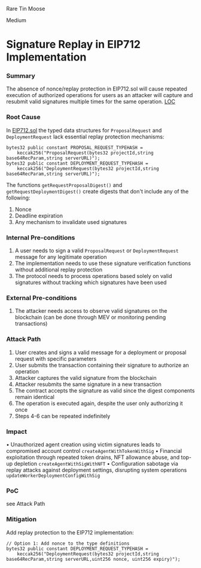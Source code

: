Rare Tin Moose

Medium

# Signature Replay in EIP712 Implementation

### Summary

The absence of nonce/replay protection in EIP712.sol will cause repeated execution of authorized operations for users as an attacker will capture and resubmit valid signatures multiple times for the same operation.
[LOC](https://github.com/sherlock-audit/2025-03-crestal-network/blob/main/crestal-omni-contracts/src/EIP712.sol#L10-L14)

### Root Cause

In [EIP712.sol](https://github.com/sherlock-audit/2025-03-crestal-network/blob/main/crestal-omni-contracts/src/EIP712.sol#L10-L14) the typed data structures for `ProposalRequest` and `DeploymentRequest` lack essential replay protection mechanisms:

```solidity
bytes32 public constant PROPOSAL_REQUEST_TYPEHASH =
    keccak256("ProposalRequest(bytes32 projectId,string base64RecParam,string serverURL)");
bytes32 public constant DEPLOYMENT_REQUEST_TYPEHASH =
    keccak256("DeploymentRequest(bytes32 projectId,string base64RecParam,string serverURL)");
```

The functions `getRequestProposalDigest()` and `getRequestDeploymentDigest()` create digests that don't include any of the following:
1. Nonce
2. Deadline expiration
3. Any mechanism to invalidate used signatures

### Internal Pre-conditions

1. A user needs to sign a valid `ProposalRequest` or `DeploymentRequest` message for any legitimate operation
2. The implementation needs to use these signature verification functions without additional replay protection
3. The protocol needs to process operations based solely on valid signatures without tracking which signatures have been used

### External Pre-conditions

1. The attacker needs access to observe valid signatures on the blockchain (can be done through MEV or monitoring pending transactions)

### Attack Path

1. User creates and signs a valid message for a deployment or proposal request with specific parameters
2. User submits the transaction containing their signature to authorize an operation
3. Attacker captures the valid signature from the blockchain
4. Attacker resubmits the same signature in a new transaction
5. The contract accepts the signature as valid since the digest components remain identical
6. The operation is executed again, despite the user only authorizing it once
7. Steps 4-6 can be repeated indefinitely

### Impact

• Unauthorized agent creation using victim signatures leads to compromised account control `createAgentWithTokenWithSig`
• Financial exploitation through repeated token drains, NFT allowance abuse, and top-up depletion `createAgentWithSigWithNFT`
• Configuration sabotage via replay attacks against deployment settings, disrupting system operations `updateWorkerDeploymentConfigWithSig`

### PoC

see Attack Path

### Mitigation

Add replay protection to the EIP712 implementation:

```solidity
// Option 1: Add nonce to the type definitions
bytes32 public constant DEPLOYMENT_REQUEST_TYPEHASH =
    keccak256("DeploymentRequest(bytes32 projectId,string base64RecParam,string serverURL,uint256 nonce, uint256 expiry)");
```